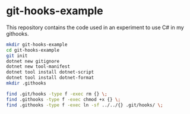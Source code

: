 # git-hooks-example

This repository contains the code used in an experiment to use C# in my githooks.

```sh
mkdir git-hooks-example
cd git-hooks-example
git init
dotnet new gitignore
dotnet new tool-manifest
dotnet tool install dotnet-script
dotnet tool install dotnet-format
mkdir .githooks
```

```sh
find .git/hooks -type f -exec rm {} \;
find .githooks -type f -exec chmod +x {} \;
find .githooks -type f -exec ln -sf ../../{} .git/hooks/ \;
```
